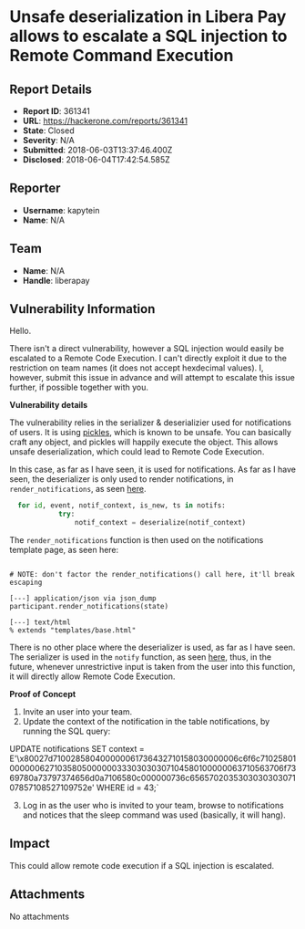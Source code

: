 # Unsafe deserialization in Libera Pay allows to escalate a SQL injection to Remote Command Execution

## Report Details
- **Report ID**: 361341
- **URL**: https://hackerone.com/reports/361341
- **State**: Closed
- **Severity**: N/A
- **Submitted**: 2018-06-03T13:37:46.400Z
- **Disclosed**: 2018-06-04T17:42:54.585Z

## Reporter
- **Username**: kapytein
- **Name**: N/A

## Team
- **Name**: N/A
- **Handle**: liberapay

## Vulnerability Information
Hello.

There isn't a direct vulnerability, however a SQL injection would easily be escalated to a Remote Code Execution. I can't directly exploit it due to the restriction on team names (it does not accept hexdecimal values). I, however, submit this issue in advance and will attempt to escalate this issue further, if possible together with you.

**Vulnerability details**

The vulnerability relies in the serializer & deserializier used for notifications of users. It is using [pickles](https://github.com/liberapay/liberapay.com/blob/8546e2212f08f0d0ad71008ccf679744c3e8fb81/liberapay/utils/__init__.py#L370), which is known to be unsafe. You can basically craft any object, and pickles will happily execute the object. This allows unsafe deserialization, which could lead to Remote Code Execution.

In this case, as far as I have seen, it is used for notifications. As far as I have seen, the deserializer is only used to render notifications, in `render_notifications`, as seen [here](https://github.com/liberapay/liberapay.com/blob/8546e2212f08f0d0ad71008ccf679744c3e8fb81/liberapay/models/participant.py#L1083). 

```python
  for id, event, notif_context, is_new, ts in notifs:
            try:
                notif_context = deserialize(notif_context)
```
The `render_notifications` function is then used on the notifications template page, as seen here:

```

# NOTE: don't factor the render_notifications() call here, it'll break escaping

[---] application/json via json_dump
participant.render_notifications(state)

[---] text/html
% extends "templates/base.html"
```

There is no other place where the deserializer is used, as far as I have seen. The serializer is used in the `notify` function, as seen [here](https://github.com/liberapay/liberapay.com/blob/9ad0dc79183b052df4e1ca5f23914450991f6888/liberapay/models/participant.py#L1010), thus, in the future, whenever unrestrictive input is taken from the user into this function, it will directly allow Remote Code Execution.

**Proof of Concept**
1. Invite an user into your team.
2. Update the context of the notification in the table notifications, by running the SQL query:

UPDATE notifications SET context = E'\\x80027d710028580400000061736432710158030000006c6f6c71025801000000627103580500000033303030307104580100000063710563706f7369780a73797374656d0a7106580c000000736c656570203530303030307107857108527109752e' WHERE id = 43;`

3. Log in as the user who is invited to your team, browse to notifications and notices that the sleep command was used (basically, it will hang).

## Impact

This could allow remote code execution if a SQL injection is escalated.

## Attachments
No attachments
